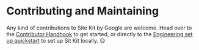 # Contributing and Maintaining

Any kind of contributions to Site Kit by Google are welcome. Head over to the [Contributor Handhook](https://github.com/google/site-kit-wp/wiki) to get started, or directly to the [Engineering set up quickstart](https://github.com/google/site-kit-wp/wiki/Engineering#set-up-site-kit-project) to set up Sit Kit locally. :wink:
